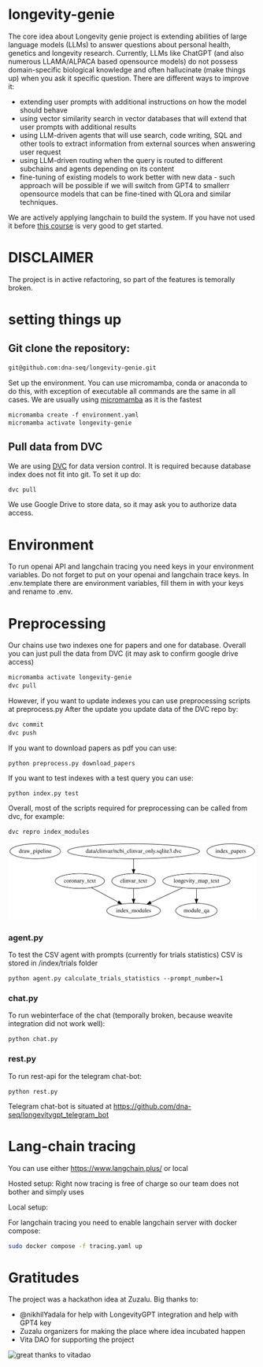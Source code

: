 # longevity-genie

The core idea about Longevity genie project is extending abilities of large language models (LLMs) to answer questions about personal health, genetics and longevity research.
Currently, LLMs like ChatGPT (and also numerous LLAMA/ALPACA based opensource models) do not possess domain-specific biological knowledge and often hallucinate (make things up) when you ask it specific question.
There are different ways to improve it:
* extending user prompts with additional instructions on how the model should behave
* using vector similarity search in vector databases that will extend that user prompts with additional results
* using LLM-driven agents that will use search, code writing, SQL and other tools to extract information from external sources when answering user request
* using LLM-driven routing when the query is routed to different subchains and agents depending on its content
* fine-tuning of existing models to work better with new data - such approach will be possible if we will switch from GPT4 to smallerr opensource models that can be fine-tined with QLora and similar techniques.

We are actively applying langchain to build the system. If you have not used it before [this course](https://learn.deeplearning.ai/langchain) is very good to get started.

# DISCLAIMER

The project is in active refactoring, so part of the features is temorally broken.

# setting things up

## Git clone the repository:
```bash
git@github.com:dna-seq/longevity-genie.git
```
Set up the environment. You can use micromamba, conda or anaconda to do this, with exception of executable all commands are the same in all cases.
We are usually using [micromamba](https://mamba.readthedocs.io/en/latest/user_guide/micromamba.html) as it is the fastest
```
micromamba create -f environment.yaml
micromamba activate longevity-genie
```
## Pull data from DVC
We are using [DVC](http://dvc.org) for data version control. 
It is required because database index does not fit into git.
To set it up do:
```bash
dvc pull
```
We use Google Drive to store data, so it may ask you to authorize data access.

# Environment

To run openai API and langchain tracing you need keys in your environment variables. 
Do not forget to put on your openai and langchain trace keys.
In .env.template there are environment variables, fill them in with your keys and rename to .env.


# Preprocessing
Our chains use two indexes one for papers and one for database.
Overall you can just pull the data from DVC (it may ask to confirm google drive access)
```bash
micromamba activate longevity-genie
dvc pull
```
However, if you want to update indexes you can use preprocessing scripts at
preprocess.py
After the update you update data of the DVC repo by:
```bash
dvc commit
dvc push
```

If you want to download papers as pdf you can use:
```
python preprocess.py download_papers
```

If you want to test indexes with a test query you can use:
```
python index.py test
```

Overall, most of the scripts required for preprocessing can be called from dvc, for example:
```
dvc repro index_modules
```
![Alt text](./dvc_pipeline.svg)

### agent.py ###

To test the CSV agent with prompts (currently for trials statistics)
CSV is stored in /index/trials folder
```
python agent.py calculate_trials_statistics --prompt_number=1
```

### chat.py ###

To run webinterface of the chat (temporally broken, because weavite integration did not work well):
```
python chat.py
```
### rest.py ### 
To run rest-api for the telegram chat-bot:
```
python rest.py
```
Telegram chat-bot is situated at https://github.com/dna-seq/longevitygpt_telegram_bot

Lang-chain tracing
==================

You can use either https://www.langchain.plus/ or local

Hosted setup:
Right now tracing is free of charge so our team does not bother and simply uses

Local setup:

For langchain tracing you need to enable langchain server with docker compose:
```bash
sudo docker compose -f tracing.yaml up
```

# Gratitudes

The project was a hackathon idea at Zuzalu.
Big thanks to:

* @nikhilYadala for help with LongevityGPT integration and help with GPT4 key
* Zuzalu organizers for making the place where idea incubated happen
* Vita DAO for supporting the project

![great thanks to vitadao](https://avatars.githubusercontent.com/u/84313344?s=200&v=4)
